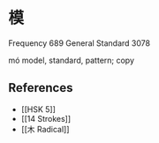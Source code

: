 # 模
Frequency 689
General Standard 3078

mó
model, standard, pattern; copy

## References
- [[HSK 5]]
- [[14 Strokes]]
- [[木 Radical]]